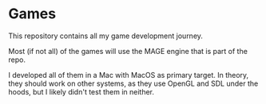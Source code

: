 # Games

This repository contains all my game development journey.

Most (if not all) of the games will use the MAGE engine that is part of the repo.

I developed all of them in a Mac with MacOS as primary target. In theory, they should work on other systems, as they use
OpenGL and SDL under the hoods, but I likely didn't test them in neither.